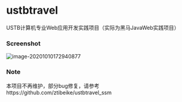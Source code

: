 # ustbtravel
USTB计算机专业Web应用开发实践项目（实际为黑马JavaWeb实践项目）

### Screenshot
![image-20201010172940877](https://user-images.githubusercontent.com/35754452/95652148-aa110300-0b21-11eb-9450-8c4a1921db5f.png)

### Note
本项目不再维护，部分bug修复，请参考https://github.com/ztibeike/ustbtravel_ssm